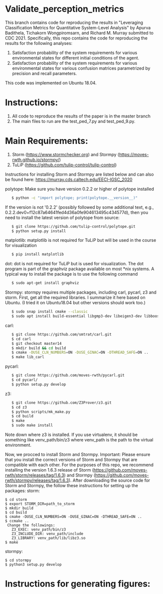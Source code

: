 # Validate_perception_metrics

This branch contains code for reproducing the results in "Leveraging Classification Metrics for Quantitative System-Level Analysis" by Apurva Badithela, Tichakorn Wongpiromsarn, and Richard M. Murray submitted to CDC 2021. 
Specifically, this repo contains the code for reproducing the results for the following analyses:
1. Satisfaction probability of the system requirements for various environmental states for different initial conditions of the agent.
2. Satisfaction probability of the system requirements for various environmental states for various confusion matrices parametrized by precision and recall parameters.

This code was implemented on Ubuntu 18.04.

# Instructions:
1. All code to reproduce the results of the paper is in the master branch
2. The main files to run are the test_ped_7.py and test_ped_9.py.

# Main Requirements:
1. Storm (https://www.stormchecker.org) and Stormpy (https://moves-rwth.github.io/stormpy/)
2. TuLiP (https://github.com/tulip-control/tulip-control)

Instructions for installing Storm and Stormpy are listed below and can also be found here: https://murray.cds.caltech.edu/EECI-IGSC_2020

polytope: Make sure you have version 0.2.2 or higher of polytope installed
```bash
   $ python -c "import polytope; print(polytope.__version__)"
```
If the version is not '0.2.2' (possibly followed by some additional text, e.g., 0.2.2.dev0+f12c87a64641fed4d36a0fe904613495c434577d), then you need to install the latest version of polytope from source:
```bash   
   $ git clone https://github.com/tulip-control/polytope.git
   $ python setup.py install
```
matplotlib: matplotlib is not required for TuLiP but will be used in the course for visualization
```bash
   $ pip install matplotlib
```
dot: dot is not required for TuLiP but is used for visualization. The dot program is part of the graphviz package available on most *nix systems. A typical way to install the package is to use the following command
```bash
   $ sudo apt-get install graphviz
```
Stormpy: stormpy requires multiple packages, including carl, pycarl, z3 and storm. First, get all the required libraries. I summarize it here based on Ubuntu. (I tried it on Ubuntu18.04 but other versions should work too.)
```bash
   $ sudo snap install cmake --classic
   $ sudo apt install build-essential libgmp3-dev libeigen3-dev libboost-all-dev libcln-dev ginac-tools autoconf glpk-utils hwloc libginac-dev automake libglpk-dev libhwloc-dev libz3-dev libxerces-c-dev libeigen3-dev
```
carl:
```bash
   $ git clone https://github.com/smtrat/carl.git
   $ cd carl
   $ git checkout master14
   $ mkdir build && cd build
   $ cmake -DUSE_CLN_NUMBERS=ON -DUSE_GINAC=ON -DTHREAD_SAFE=ON ..
   $ make lib_carl
```
pycarl:
```bash
   $ git clone https://github.com/moves-rwth/pycarl.git
   $ cd pycarl/
   $ python setup.py develop
```
z3:
```bash
   $ git clone https://github.com/Z3Prover/z3.git
   $ cd z3
   $ python scripts/mk_make.py
   $ cd build
   $ make
   $ sudo make install
```
Note down where z3 is installed. If you use virtualenv, it should be something like venv_path/bin/z3 where venv_path is the path to the virtual environment.

Now, we procced to install Storm and Stormpy.
Important: Please ensure that you install the correct versions of Storm and Stormpy that are compatible with each other. For the purposes of this repo, we recommend installing the version 1.6.3 release of Storm (https://github.com/moves-rwth/storm/releases/tag/1.6.3) and Stormpy (https://github.com/moves-rwth/stormpy/releases/tag/1.6.3).
After downloading the source code for Storm and Stormpy, the follow these instructions for setting up the packages:
storm:
```
$ cd storm
$ export STORM_DIR=path_to_storm
$ mkdir build
$ cd build
$ cmake -DUSE_CLN_NUMBERS=ON -DUSE_GINAC=ON -DTHREAD_SAFE=ON ..
$ ccmake ..
 Change the followings:
   Z3_EXEC: venv_path/bin/z3
   Z3_INCLUDE_DIR: venv_path/include
   Z3_LIBRARY: venv_path/lib/libz3.so
$ make
```

stormpy:
```
$ cd stormpy
$ python3 setup.py develop
```

# Instructions for generating figures:
